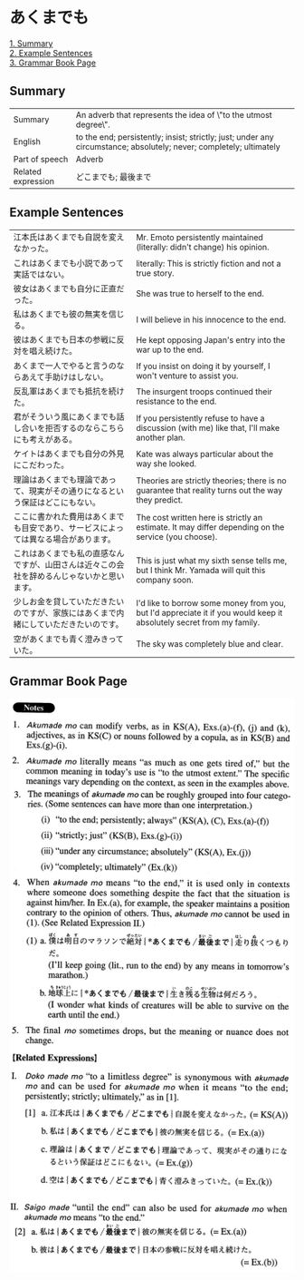 # あくまでも

[1. Summary](#summary)<br>
[2. Example Sentences](#example-sentences)<br>
[3. Grammar Book Page](#grammar-book-page)<br>


## Summary

<table><tr>   <td>Summary</td>   <td>An adverb that represents the idea of \"to the utmost degree\".</td></tr><tr>   <td>English</td>   <td>to the end; persistently; insist; strictly; just; under any circumstance; absolutely; never; completely; ultimately</td></tr><tr>   <td>Part of speech</td>   <td>Adverb</td></tr><tr>   <td>Related expression</td>   <td>どこまでも; 最後まで</td></tr></table>

## Example Sentences

<table><tr>   <td>江本氏はあくまでも自説を変えなかった。</td>   <td>Mr. Emoto persistently maintained (literally: didn't change) his opinion.</td></tr><tr>   <td>これはあくまでも小説であって実話ではない。</td>   <td>literally: This is strictly fiction and not a true story.</td></tr><tr>   <td>彼女はあくまでも自分に正直だった。</td>   <td>She was true to herself to the end.</td></tr><tr>   <td>私はあくまでも彼の無実を信じる。</td>   <td>I will believe in his innocence to the end.</td></tr><tr>   <td>彼はあくまでも日本の参戦に反対を唱え続けた。</td>   <td>He kept opposing Japan's entry into the war up to the end.</td></tr><tr>   <td>あくまで一人でやると言うのならあえて手助けはしない。</td>   <td>If you insist on doing it by yourself, I won't venture to assist you.</td></tr><tr>   <td>反乱軍はあくまでも抵抗を続けた。</td>   <td>The insurgent troops continued their resistance to the end.</td></tr><tr>   <td>君がそういう風にあくまでも話し合いを拒否するのならこちらにも考えがある。</td>   <td>If you persistently refuse to have a discussion (with me) like that, I'll make another plan.</td></tr><tr>   <td>ケイトはあくまでも自分の外見にこだわった。</td>   <td>Kate was always particular about the way she looked.</td></tr><tr>   <td>理論はあくまでも理論であって、現実がその通りになるという保証はどこにもない。</td>   <td>Theories are strictly theories; there is no guarantee that reality turns out the way they predict.</td></tr><tr>   <td>ここに書かれた費用はあくまでも目安であり、サービスによっては異なる場合があります。</td>   <td>The cost written here is strictly an estimate. It may differ depending on the service (you choose).</td></tr><tr>   <td>これはあくまでも私の直感なんですが、山田さんは近々この会社を辞めるんじゃないかと思います。</td>   <td>This is just what my sixth sense tells me, but I think Mr. Yamada will quit this company soon.</td></tr><tr>   <td>少しお金を貸していただきたいのですが、家族にはあくまで内緒にしていただきたいのです。</td>   <td>I'd like to borrow some money from you, but I'd appreciate it if you would keep it absolutely secret from my family.</td></tr><tr>   <td>空があくまでも青く澄みきっていた。</td>   <td>The sky was completely blue and clear.</td></tr></table>

## Grammar Book Page

![](../img/Advancedあくまでも.png)

